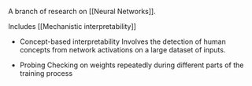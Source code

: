 A branch of research on [[Neural Networks]].

Includes [[Mechanistic interpretability]]

- Concept-based interpretability
Involves the detection of human concepts from network activations on a large dataset of inputs.

- Probing
Checking on weights repeatedly during different parts of the training process

